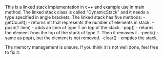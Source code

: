 This is a linked stack implementation in c++ and example use in main method.
The linked stack class is called "DynamicStack" and it needs a type specified in
angle brackets.
The linked stack has five methods:
-getCount() - returns int that represents the number of elements in stack.
-push(T item) - adds an item of type T on top of the stack.
-pop() - returns the element from the top of the stack of type T. Then it removes it.
-peek() - same as pop(), but the element is not removed.
-clear() - empties the stack.

The memory management is unsure. If you think it is not well done, feel free to fix it.
